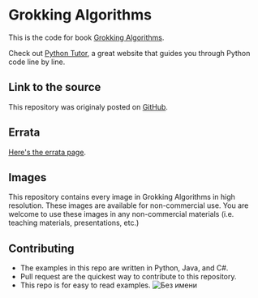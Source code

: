 # Grokking Algorithms

This is the code for book [Grokking Algorithms](https://www.manning.com/bhargava).

Check out [Python Tutor](http://pythontutor.com/), a great website that guides you through Python code line by line.

## Link to the source

This repository was originaly posted on [GitHub](https://github.com/egonSchiele/grokking_algorithms).

## Errata

[Here's the errata page](http://adit.io/errata.html).

## Images

This repository contains every image in Grokking Algorithms in high resolution. These images are available for non-commercial use. You are welcome to use these images in any non-commercial materials (i.e. teaching materials, presentations, etc.)

## Contributing

- The examples in this repo are written in Python, Java, and C#.
- Pull request are the quickest way to contribute to this repository.
- This repo is for easy to read examples.
![Без имени](https://books.google.ru/books/publisher/content?id=yzkzEAAAQBAJ&pg=PP1&img=1&zoom=3&hl=en&bul=1&sig=ACfU3U3Zm2e8hz7OfyUKkjGROHLPMgxa5g&w=1280)

